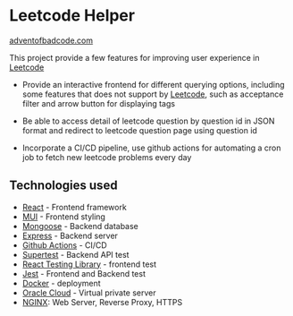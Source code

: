 # Leetcode Helper

[adventofbadcode.com](adventofbadcode.com)

This project provide a few features for improving user experience in [Leetcode](https://leetcode.com/)

- Provide an interactive frontend for different querying options, including some features that does not support by [Leetcode](https://leetcode.com/), such as acceptance filter and arrow button for displaying tags

- Be able to access detail of leetcode question by question id in JSON format and redirect to leetcode question page using question id

- Incorporate a CI/CD pipeline, use github actions for automating a cron job to fetch new leetcode problems every day

## Technologies used

* [React](https://zh-hant.reactjs.org/) - Frontend framework
* [MUI](https://mui.com/) - Frontend styling
* [Mongoose](https://mongoosejs.com/) - Backend database
* [Express](https://expressjs.com/) - Backend server
* [Github Actions](https://github.com/features/actions) - CI/CD
* [Supertest](https://github.com/visionmedia/supertest) - Backend API test
* [React Testing Library](https://testing-library.com/docs/react-testing-library/intro/) - frontend test
* [Jest](https://jestjs.io/) - Frontend and Backend test
* [Docker](https://www.docker.com/) - deployment
* [Oracle Cloud](https://www.oracle.com/cloud/) - Virtual private server
* [NGINX](https://nginx.org/en/): Web Server, Reverse Proxy, HTTPS

